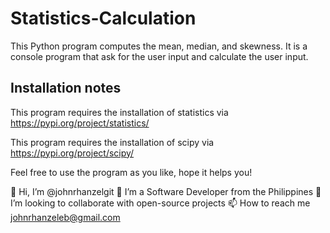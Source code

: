# Statistics-Calculation

This Python program computes the mean, median, and skewness.
It is a console program that ask for the user input and calculate the user input.


Installation notes
----------------------------------------------------------------------------------
This program requires the installation of statistics via https://pypi.org/project/statistics/

This program requires the installation of scipy via https://pypi.org/project/scipy/

Feel free to use the program as you like, hope it helps you!

👋 Hi, I’m @johnrhanzelgit
👀 I’m a Software Developer from the Philippines
💞️ I’m looking to collaborate with open-source projects
📫 How to reach me johnrhanzeleb@gmail.com
